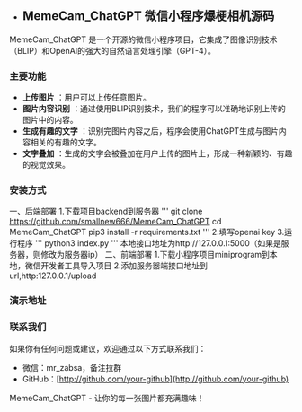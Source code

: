 - ## MemeCam_ChatGPT 微信小程序爆梗相机源码

MemeCam_ChatGPT 是一个开源的微信小程序项目，它集成了图像识别技术（BLIP）和OpenAI的强大的自然语言处理引擎（GPT-4）。
### 主要功能 
- **上传图片** ：用户可以上传任意图片。 
- **图片内容识别** ：通过使用BLIP识别技术，我们的程序可以准确地识别上传的图片中的内容。 
- **生成有趣的文字** ：识别完图片内容之后，程序会使用ChatGPT生成与图片内容相关的有趣的文字。 
- **文字叠加** ：生成的文字会被叠加在用户上传的图片上，形成一种新颖的、有趣的视觉效果。
### 安装方式
一、后端部署
1.下载项目backend到服务器
'''
git clone https://github.com/smallnew666/MemeCam_ChatGPT
cd MemeCam_ChatGPT
pip3 install -r requirements.txt
'''
2.填写openai key
3.运行程序
'''
python3 index.py
'''
本地接口地址为http://127.0.0.1:5000（如果是服务器，则修改为服务器ip）
二、前端部署
1.下载小程序项目miniprogram到本地，微信开发者工具导入项目
2.添加服务器端接口地址到url,http:127.0.0.1/upload
### 演示地址

### 联系我们

如果你有任何问题或建议，欢迎通过以下方式联系我们： 
- 微信：mr_zabsa，备注拉群
- GitHub：[http://github.com/your-github](http://github.com/your-github)

MemeCam_ChatGPT - 让你的每一张图片都充满趣味！
